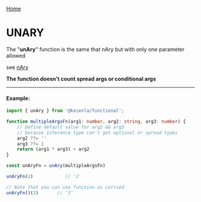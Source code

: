 [Home](./../../README.md)

# UNARY

The "**unAry**" function is the same that nAry but with only one parameter allowed

see [nAry](./../nAry/nAry.md)

**The function doesn't count spread args or conditional args**

--------------
#### Example:
``` typescript
import { unAry } from '@keienla/functional';

function multipleArgsFn(arg1: number, arg2: string, arg3: number) {
    // Define default value for arg2 && arg3
    // because inference type can't get optional or spread types
    arg2 ??= ''
    arg3 ??= 1
    return (arg1 * arg3) + arg2
}

const unAryFn = unAry(multipleArgsFn)

unAryFn(2)            // '2'

// Note that you can use function as curried
unAryFn()(3)       // '3'
```